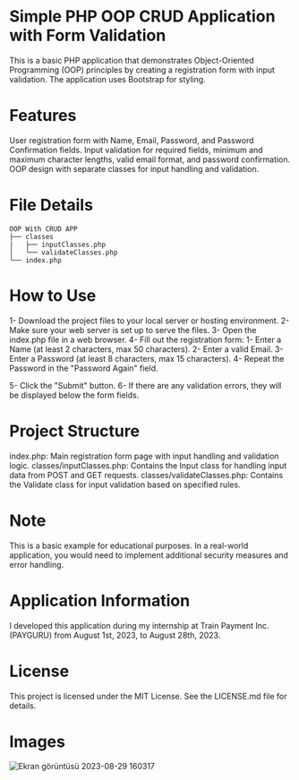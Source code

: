 # Simple PHP OOP CRUD Application with Form Validation
This is a basic PHP application that demonstrates Object-Oriented Programming (OOP) principles by creating a registration form with input validation. The application uses Bootstrap for styling.

# Features
User registration form with Name, Email, Password, and Password Confirmation fields.
Input validation for required fields, minimum and maximum character lengths, valid email format, and password confirmation.
OOP design with separate classes for input handling and validation.

# File Details
```
OOP With CRUD APP
├── classes
|   ├── inputClasses.php
│   └── validateClasses.php
└── index.php
```

# How to Use
1- Download the project files to your local server or hosting environment.
2- Make sure your web server is set up to serve the files.
3- Open the index.php file in a web browser.
4- Fill out the registration form:
  1- Enter a Name (at least 2 characters, max 50 characters).
  2- Enter a valid Email.
  3- Enter a Password (at least 8 characters, max 15 characters).
  4- Repeat the Password in the "Password Again" field.
  
5- Click the "Submit" button.
6- If there are any validation errors, they will be displayed below the form fields.

# Project Structure
index.php: Main registration form page with input handling and validation logic.
classes/inputClasses.php: Contains the Input class for handling input data from POST and GET requests.
classes/validateClasses.php: Contains the Validate class for input validation based on specified rules.

# Note
This is a basic example for educational purposes. In a real-world application, you would need to implement additional security measures and error handling.

# Application Information
I developed this application during my internship at Train Payment Inc. (PAYGURU) from August 1st, 2023, to August 28th, 2023.

# License
This project is licensed under the MIT License. See the LICENSE.md file for details.

# Images
![Ekran görüntüsü 2023-08-29 160317](https://github.com/omerkilic-0/OOP-With-CRUD-APP_Starter-Level/assets/123635257/8c345a30-ebba-4966-9dba-5392c3f8981c)
